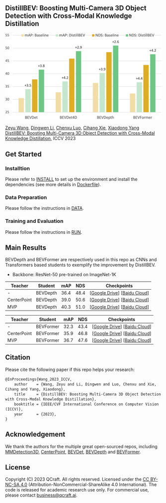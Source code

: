 ## DistillBEV: Boosting Multi-Camera 3D Object Detection with Cross-Modal Knowledge Distillation
<p align='left'>
  <img src='docs/teaser.png' width='690'/>
</p>

[Zeyu Wang](https://zw615.github.io/), [Dingwen Li](https://sites.google.com/site/dingwenli93), [Chenxu Luo](https://chenxuluo.github.io/), [Cihang Xie](https://cihangxie.github.io/), [Xiaodong Yang](https://xiaodongyang.org/) <br>
[DistillBEV: Boosting Multi-Camera 3D Object Detection with Cross-Modal Knowledge Distillation](https://arxiv.org/pdf/2309.15109.pdf), ICCV 2023 <br>

## Get Started

### Installtion
Please refer to [INSTALL](docs/INSTALL.md) to set up the environment and install the dependencies (see more details in [Dockerfile](docker/Dockerfile)).

### Data Preparation
Please follow the instructions in [DATA](docs/DATA.md).

### Training and Evaluation
Please follow the instructions in [RUN](docs/RUN.md).

## Main Results

BEVDepth and BEVFormer are respectively used in this repo as CNNs and Transformers based students to exemplify the improvement by DistillBEV. 

* Backbone: ResNet-50 pre-trained on ImageNet-1K 

| Teacher | Student | mAP | NDS | Checkpoints |
| ------- | ------- | --- | --- | ----------- |
| - | BEVDepth | 36.4	| 48.4 | [[Google Drive](https://drive.google.com/file/d/16KAze3E1XHZBA1_JMWtu6tozIgVetCzD/view?usp=sharing)] [[Baidu Cloud](https://pan.baidu.com/s/1pxT4azQya79BDO-iSIiu7Q?pwd=cm65)] |
| CenterPoint | BEVDepth | 39.0	| 50.6 | [[Google Drive](https://drive.google.com/file/d/1zoxNjrJwXbigcpgtMd9KjjS3vZ2eFC-e/view?usp=sharing)] [[Baidu Cloud](https://pan.baidu.com/s/18y1U6lsTWK1sucipLxinDg?pwd=evci)] |
| MVP | BEVDepth | 40.3	| 51.0 | [[Google Drive](https://drive.google.com/file/d/1xNl7yw5Kpcv1vhT-B2bK5DNXSmKHdL9a/view?usp=sharing)] [[Baidu Cloud](https://pan.baidu.com/s/1sIYgJrads8GGLKXPXrWFWA?pwd=9u7v)] |

| Teacher | Student | mAP | NDS | Checkpoints |
| ------- | ------- | --- | --- | ----------- |
| - | BEVFormer | 32.3 | 43.4 | [[Google Drive](https://drive.google.com/file/d/1XSOR8xClMsWfTAlXfOnb1ayU-YGSt6Gh/view?usp=sharing)] [[Baidu Cloud](https://pan.baidu.com/s/1odedSKeEQ2BuXNZU-If9Iw?pwd=jxn2)] |
| CenterPoint | BEVFormer | 35.9 | 46.8 | [[Google Drive](https://drive.google.com/file/d/1gTOTjH279HVkTUqKbHn9b4kF2MscT2Rg/view?usp=sharing)] [[Baidu Cloud](https://pan.baidu.com/s/1gp4uAVK5ITnUrx9QIaNWzA?pwd=w8gp)] |
| MVP | BEVFormer | 36.7 | 47.6 | [[Google Drive](https://drive.google.com/file/d/1duXWz4IkFyqzBuT7bmdNtrTVqSaiOC6J/view?usp=sharing)] [[Baidu Cloud](https://pan.baidu.com/s/1eTEkNPxJQg353LYKqP5jZA?pwd=2487)] |

## Citation
Please cite the following paper if this repo helps your research: <br>
```
@InProceedings{Wang_2023_ICCV,
    author    = {Wang, Zeyu and Li, Dingwen and Luo, Chenxu and Xie, Cihang and Yang, Xiaodong},
    title     = {DistillBEV: Boosting Multi-Camera 3D Object Detection with Cross-Modal Knowledge Distillation},
    booktitle = {IEEE/CVF International Conference on Computer Vision (ICCV)},
    year      = {2023},
}
```

## Acknowledgement
We thank the authors for the multiple great open-sourced repos, including [MMDetection3D](https://github.com/open-mmlab/mmdetection3d), [CenterPoint](https://github.com/tianweiy/CenterPoint), [BEVDet](https://github.com/HuangJunJie2017/BEVDet), [BEVDepth](https://github.com/Megvii-BaseDetection/BEVDepth) and [BEVFormer](https://github.com/fundamentalvision/BEVFormer).

## License
Copyright (C) 2023 QCraft. All rights reserved. Licensed under the [CC BY-NC-SA 4.0](https://creativecommons.org/licenses/by-nc-sa/4.0/legalcode) (Attribution-NonCommercial-ShareAlike 4.0 International). The code is released for academic research use only. For commercial use, please contact business@qcraft.ai.
